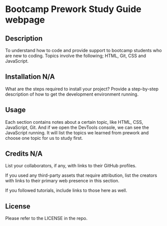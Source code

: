 # Bootcamp Prework Study Guide webpage

## Description

To understand how to code and provide support to bootcamp students who are new to coding. Topics involve the following; HTML, Git, CSS and JavaScript.

## Installation N/A

What are the steps required to install your project? Provide a step-by-step description of how to get the development environment running.

## Usage

Each section contains notes about a certain topic, like HTML, CSS, JavaScript, Git. And if we open the DevTools console, we can see the JavaScript running. It will list the topics we learned from prework and choose one topic for us to study first. 


## Credits N/A

List your collaborators, if any, with links to their GitHub profiles.

If you used any third-party assets that require attribution, list the creators with links to their primary web presence in this section.

If you followed tutorials, include links to those here as well.

## License

Please refer to the LICENSE in the repo.

